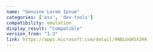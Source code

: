 ```yaml
---
name: "Genuine Lorem Ipsum"
categories: ['oss', 'dev-tools']
compatibility: emulation
display_result: "Compatible"
version_from: "1.3"
link: https://apps.microsoft.com/detail/9NBLGGH5XJH4
---
```


